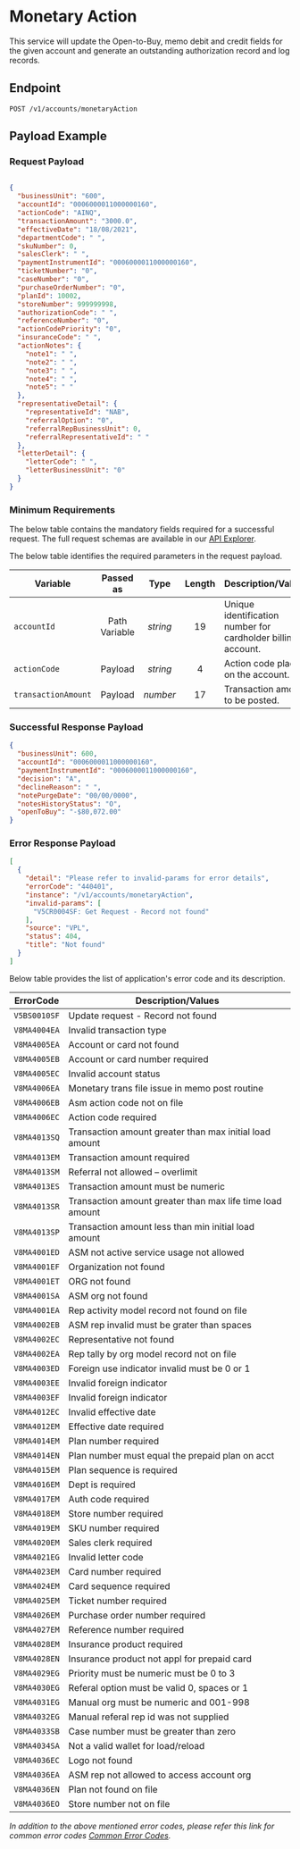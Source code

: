 # Monetary Action

This service will update the Open-to-Buy, memo debit and credit fields for the given account and generate an outstanding authorization record and log records.
  
## Endpoint

`POST /v1/accounts/monetaryAction`

## Payload Example

### Request Payload

```json

{
  "businessUnit": "600",
  "accountId": "0006000011000000160",
  "actionCode": "AINQ",
  "transactionAmount": "3000.0",
  "effectiveDate": "18/08/2021",
  "departmentCode": " ",
  "skuNumber": 0,
  "salesClerk": " ",
  "paymentInstrumentId": "0006000011000000160",
  "ticketNumber": "0",
  "caseNumber": "0",
  "purchaseOrderNumber": "0",
  "planId": 10002,
  "storeNumber": 999999998,
  "authorizationCode": " ",
  "referenceNumber": "0",
  "actionCodePriority": "0",
  "insuranceCode": " ",
  "actionNotes": {
    "note1": " ",
    "note2": " ",
    "note3": " ",
    "note4": " ",
    "note5": " "
  },
  "representativeDetail": {
    "representativeId": "NAB",
    "referralOption": "0",
    "referralRepBusinessUnit": 0,
    "referralRepresentativeId": " "
  },
  "letterDetail": {
    "letterCode": " ",
    "letterBusinessUnit": "0"
  }
}
```

### Minimum Requirements

The below table contains the mandatory fields required for a successful request. The full request schemas are available in our [API Explorer](../api/?type=post&path=/v1/accounts/monetaryAction).

The below table identifies the required parameters in the request payload.

| Variable | Passed as | Type | Length | Description/Values |
| -------- | :-------: | :--: | :------------: | ------------------ |
| `accountId` | Path Variable | *string* | 19 | Unique identification number for cardholder billing account. | 
| `actionCode` | Payload | *string* | 4 | Action code placed on the account. | 
| `transactionAmount` | Payload | *number* | 17 | Transaction amount to be posted. |

### Successful Response Payload

```json
{
  "businessUnit": 600,
  "accountId": "0006000011000000160",
  "paymentInstrumentId": "0006000011000000160",
  "decision": "A",
  "declineReason": " ",
  "notePurgeDate": "00/00/0000",
  "notesHistoryStatus": "O",
  "openToBuy": "-$80,072.00"
}

```

### Error Response Payload

```json
[
  {
    "detail": "Please refer to invalid-params for error details",
    "errorCode": "440401",
    "instance": "/v1/accounts/monetaryAction",
    "invalid-params": [
      "V5CR0004SF: Get Request - Record not found"
    ],
    "source": "VPL",
    "status": 404,
    "title": "Not found"
  }
]
```

Below table provides the list of application's error code and its description.

| ErrorCode |  Description/Values |
| --------  | ------------------ |
| `V5BS0010SF` | Update request - Record not found |
| `V8MA4004EA` | Invalid transaction type | 
| `V8MA4005EA` | Account or card not found | 
| `V8MA4005EB` | Account or card number required | 
| `V8MA4005EC` | Invalid account status | 
| `V8MA4006EA` | Monetary trans file issue in memo post routine | 
| `V8MA4006EB` | Asm action code not on file | 
| `V8MA4006EC` | Action code required | 
| `V8MA4013SQ` | Transaction amount greater than max initial load amount | 
| `V8MA4013EM` | Transaction amount required |
| `V8MA4013SM` | Referral not allowed – overlimit | 
| `V8MA4013ES` | Transaction amount must be numeric | 
| `V8MA4013SR` | Transaction amount greater than max life time load amount | 
| `V8MA4013SP` | Transaction amount less than min initial load amount | 
| `V8MA4001ED` | ASM not active  service usage not allowed | 
| `V8MA4001EF` | Organization not found |
| `V8MA4001ET` | ORG not found | 
| `V8MA4001SA` | ASM org not found | 
| `V8MA4001EA` | Rep activity model record not found on file | 
| `V8MA4002EB` | ASM rep invalid must be grater than spaces |
| `V8MA4002EC` | Representative not found | 
| `V8MA4002EA` | Rep tally by org model record not on file | 
| `V8MA4003ED` | Foreign use indicator invalid must be 0 or 1 | 
| `V8MA4003EE` | Invalid foreign indicator | 
| `V8MA4003EF` | Invalid foreign indicator | 
| `V8MA4012EC` | Invalid effective date | 
| `V8MA4012EM` | Effective date required |
| `V8MA4014EM` | Plan number required | 
| `V8MA4014EN` | Plan number must equal the prepaid plan on acct |
| `V8MA4015EM` | Plan sequence is required |
| `V8MA4016EM` | Dept is required | 
| `V8MA4017EM` | Auth code required | 
| `V8MA4018EM` | Store number required | 
| `V8MA4019EM` | SKU number required | 
| `V8MA4020EM` | Sales clerk required | 
| `V8MA4021EG` | Invalid letter code |  
| `V8MA4023EM` | Card number required | 
| `V8MA4024EM` | Card sequence required |
| `V8MA4025EM` | Ticket number required |
| `V8MA4026EM` | Purchase order number required |
| `V8MA4027EM` | Reference number required |
| `V8MA4028EM` | Insurance product required |
| `V8MA4028EN` | Insurance product not appl for prepaid card |
| `V8MA4029EG` | Priority must be numeric must be 0 to 3 | 
| `V8MA4030EG` | Referal option must be valid 0, spaces or 1 |
| `V8MA4031EG` | Manual org must be numeric and 001-998 | 
| `V8MA4032EG` | Manual referal rep id was not supplied |
| `V8MA4033SB` | Case number must be greater than zero |
| `V8MA4034SA` | Not a valid wallet for load/reload | 
| `V8MA4036EC` | Logo not found |
| `V8MA4036EA` | ASM rep not allowed to access account org | 
| `V8MA4036EN` | Plan not found on file | 
| `V8MA4036EO` | Store number not on file |

*In addition to the above mentioned error codes, please refer this link for common error codes [Common Error Codes](?path=docs/Common_Error_Code.md).*